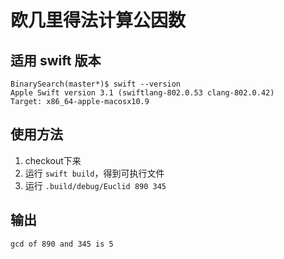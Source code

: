 # 欧几里得法计算公因数 

## 适用 swift 版本 

	BinarySearch(master*)$ swift --version
	Apple Swift version 3.1 (swiftlang-802.0.53 clang-802.0.42)
	Target: x86_64-apple-macosx10.9
	
## 使用方法  

1. checkout下来 
2. 运行 `swift build`，得到可执行文件
3. 运行 `.build/debug/Euclid 890 345`   

## 输出  

	gcd of 890 and 345 is 5